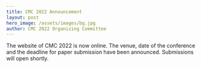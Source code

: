 ```yaml
---
title: CMC 2022 Announcement
layout: post
hero_image: /assets/images/bg.jpg
author: CMC 2022 Organizing Committee
---
```


The website of CMC 2022 is now online. The venue, date of the conference and the deadline for paper submission have been announced. Submissions will open shortly.
